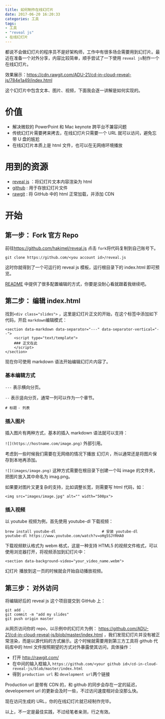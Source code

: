 ```yaml
---
title: 如何制作在线幻灯片
date: 2017-06-20 16:20:33
categories: 工具
tags:
- 工具
- "reveal js"
- 在线幻灯片
---
```


都说不会做幻灯片的程序员不是好架构师，工作中有很多场合需要用到幻灯片。最近在准备一个对外分享，内容比较简单，顺手尝试了一下使用 `reveal js`制作一个在线幻灯片。

效果展示：<https://cdn.rawgit.com/ADU-21/cd-in-cloud-reveal-js/784e1a49/index.html>

这个幻灯片中包含文本、图片、视频，下面我会逐一讲解是如何实现的。

# 价值

- 解决微软的 PowerPoint 和 Mac keynote 跨平台不兼容问题
- 传统幻灯片需要拷来拷去，在线幻灯片只需要一个 URL 就可以访问，避免忘带 U 盘的尴尬
- 在线幻灯片本质上是 html 文件，也可以在无网络环境播放

# 用到的资源

- [reveal js](http://lab.hakim.se/reveal-js/#/) ：将幻灯片文本内容渲染为 html
- [github](https://github.com/) : 用于存放幻灯片文件
- [rawgit](http://rawgit.com/) : 将 GitHub 中的 html 正常加载，并添加 CDN 

# 开始

## 第一步： Fork 官方 Repo

前往<https://github.com/hakimel/reveal.js> 点击 `fork`将代码复制到自己账号下。

```
git clone https://github.com/<you account id>/reveal.js 
```

这时你就得到了一个可运行的 reveal js 模板，运行根目录下的 index.html 即可预览。

[README](https://github.com/hakimel/reveal.js/blob/master/README.md) 中提供了很多配置编辑的方式，你要是没耐心看就跟着我继续吧。

## 第二步： 编辑 index.html 

找到```<div class="slides">``` ，这里是幻灯片正文的开始，在这个标签中添加如下代码，开启 `markdown`编辑模式：

```
<section data-markdown data-separator="---" data-separator-vertical="--">
	<script type="text/template">
	### 正文在此
	</script>
</section>
```

现在你可使用 markdown 语法开始编辑幻灯片内容了。

### 基本编辑方式

`---` 表示横向分页。

`--` 表示竖向分页，通常一列可以作为一个章节。

`# 标题` `- 列表`

### 插入图片

插入图片有两种方式，基本的插入 markdown 语法就可以支持：

`![](https://hostname.com/image.png)` 外部引用。

考虑到一些时候我们需要在无网络的情况下播放 幻灯片，所以通常还是将图片保存到本地再添加。

`![](images/image.png)` 这种方式需要在根目录下创建一个叫 image 的文件夹，把图片放入其中命名为 imag.png。

如果要对图片又更复杂的支持，比如调整长宽，则需要写 html 代码，如：

`<img src="images/image.jpg" alt="" width="500px">`

### 插入视频

以 youtube 视频为例，首先使用 youtube-dl 下载视频：

```
brew install youtube-dl                     # 安装 youtube-dl
youtube-dl https://www.youtube.com/watch?v=oHg5SJYRHA0 
```

下载视频默认格式为 webm 格式，这是一种支持 HTML5 的视频文件格式，可以使用浏览器打开，将视频添加到幻灯片中：

```
<section data-background-video="your_video_name.webm">
```

幻灯片 播放到这一页的时候就会开始自动播放视频。

## 第三步： 对外访问

将编辑好后的 reveal js 这个项目提交到 GitHub 上：

```
git add .
git commit -m "add my slides"
git push origin master
```

从网页访问你的 repo，以示例中的幻灯片为例： <https://github.com/ADU-21/cd-in-cloud-reveal-js/blob/master/index.html> ，我们发现幻灯片并没有被正常渲染，而是以源代码的方式展示。这个时候就需要用到第三方工具将 github 代码库中的 html 文件按照期望的方式对外暴露使其访问，具体操作：

- 打开 <http://rawgit.com/>
- 在中间的输入框输入 `https://github.com/<your github id>/cd-in-cloud-reveal-js/blob/master/index.html`
- 得到 `production url` 和 `development url`两个链接

Production url 是带有 CDN 的，和 github 的同步会存在一定的延迟， developement url 的更新会及时一些，不过访问速度相对会没那么快。

现在访问生成的 URL，你的在线幻灯片就已经制作完毕。






以上，不一定是最佳实践，不过经笔者亲测，行之有效。
